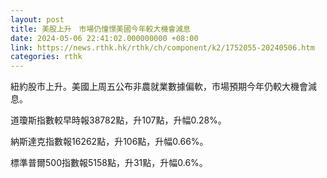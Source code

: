 ```yaml
---
layout: post
title: 美股上升　市場仍憧憬美國今年較大機會減息
date: 2024-05-06 22:41:02.000000000 +08:00
link: https://news.rthk.hk/rthk/ch/component/k2/1752055-20240506.htm
categories: rthk
---
```


紐約股市上升。美國上周五公布非農就業數據偏軟，市場預期今年仍較大機會減息。

道瓊斯指數較早時報38782點，升107點，升幅0.28%。

納斯達克指數報16262點，升106點，升幅0.66%。

標準普爾500指數報5158點，升31點，升幅0.6%。
